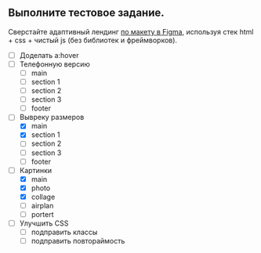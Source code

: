 ## Выполните тестовое задание.

Сверстайте адаптивный лендинг [по макету в Figma](https://www.figma.com/file/0xXfupPNU3aZxPqFbmhCKb/%D0%94%D0%B8%D0%B7%D0%B0%D0%B9%D0%BD-%D0%B4%D0%BB%D1%8F-%D0%B2%D0%B5%D1%80%D1%81%D1%82%D0%BA%D0%B8-%7C-%D0%A2%D0%B5%D1%81%D1%82%D0%BE%D0%B2%D1%8B%D0%B9-%D0%BB%D0%B5%D0%BD%D0%B4%D0%B8%D0%BD%D0%B3?type=design&node-id=0%3A1&mode=design&t=rOAaagCJbi3KLDi4-1), используя стек html + css + чистый js (без библиотек и фреймворков).

- [ ] Доделать a:hover
- [ ] Телефонную версию
  - [ ] main
  - [ ] section 1
  - [ ] section 2
  - [ ] section 3
  - [ ] footer
- [ ] Вывреку размеров
  - [x] main
  - [x] section 1
  - [ ] section 2
  - [ ] section 3
  - [ ] footer
- [ ] Картинки
  - [x] main
  - [x] photo
  - [x] collage
  - [ ] airplan
  - [ ] portert
- [ ] Улучшить CSS
  - [ ] подправить классы
  - [ ] подправить повтораймость